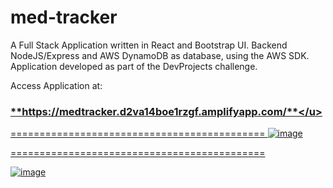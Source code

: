 # med-tracker

A Full Stack Application written in React and Bootstrap UI. Backend NodeJS/Express and AWS DynamoDB as database, using the AWS SDK. Application developed as part of the DevProjects challenge.

Access Application at: <h3><u>**https://medtracker.d2va14boe1rzgf.amplifyapp.com/**</u></h3>

============================================
![image](https://github.com/tenongene/med-tracker/assets/49034904/e4888811-ce4a-4cc3-ad92-367e2c491f7b)

============================================

![image](https://github.com/tenongene/med-tracker/assets/49034904/a4eb2f55-f73c-4e7f-a619-61c7973d2161)
